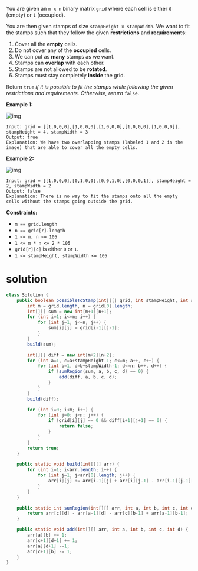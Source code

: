 You are given an `m x n` binary matrix `grid` where each cell is either `0` (empty) or `1` (occupied).

You are then given stamps of size `stampHeight x stampWidth`. We want to fit the stamps such that they follow the given **restrictions** and **requirements**:

1. Cover all the **empty** cells.
2. Do not cover any of the **occupied** cells.
3. We can put as **many** stamps as we want.
4. Stamps can **overlap** with each other.
5. Stamps are not allowed to be **rotated**.
6. Stamps must stay completely **inside** the grid.

Return `true` *if it is possible to fit the stamps while following the given restrictions and requirements. Otherwise, return* `false`.

 

**Example 1:**

![img](https://assets.leetcode.com/uploads/2021/11/03/ex1.png)

```
Input: grid = [[1,0,0,0],[1,0,0,0],[1,0,0,0],[1,0,0,0],[1,0,0,0]], stampHeight = 4, stampWidth = 3
Output: true
Explanation: We have two overlapping stamps (labeled 1 and 2 in the image) that are able to cover all the empty cells.
```

**Example 2:**

![img](https://assets.leetcode.com/uploads/2021/11/03/ex2.png)

```
Input: grid = [[1,0,0,0],[0,1,0,0],[0,0,1,0],[0,0,0,1]], stampHeight = 2, stampWidth = 2 
Output: false 
Explanation: There is no way to fit the stamps onto all the empty cells without the stamps going outside the grid.
```

 

**Constraints:**

- `m == grid.length`
- `n == grid[r].length`
- `1 <= m, n <= 105`
- `1 <= m * n <= 2 * 105`
- `grid[r][c]` is either `0` or `1`.
- `1 <= stampHeight, stampWidth <= 105`

# solution

```java
class Solution {
    public boolean possibleToStamp(int[][] grid, int stampHeight, int stampWidth) {
        int m = grid.length, n = grid[0].length;
        int[][] sum = new int[m+1][n+1];
        for (int i=1; i<=m; i++) {
            for (int j=1; j<=n; j++) {
                sum[i][j] = grid[i-1][j-1];
            }
        }
        build(sum);

        int[][] diff = new int[m+2][n+2];
        for (int a=1, c=a+stampHeight-1; c<=m; a++, c++) {
            for (int b=1, d=b+stampWidth-1; d<=n; b++, d++) {
                if (sumRegion(sum, a, b, c, d) == 0) {
                    add(diff, a, b, c, d);
                }
            }
        }
        build(diff);

        for (int i=0; i<m; i++) {
            for (int j=0; j<n; j++) {
                if (grid[i][j] == 0 && diff[i+1][j+1] == 0) {
                    return false;
                }
            }
        }
        return true;
    }

    public static void build(int[][] arr) {
        for (int i=1; i<arr.length; i++) {
            for (int j=1; j<arr[0].length; j++) {
                arr[i][j] += arr[i-1][j] + arr[i][j-1] - arr[i-1][j-1];
            }
        }
    }

    public static int sumRegion(int[][] arr, int a, int b, int c, int d) {
        return arr[c][d] - arr[a-1][d] - arr[c][b-1] + arr[a-1][b-1];
    }

    public static void add(int[][] arr, int a, int b, int c, int d) {
        arr[a][b] += 1;
        arr[c+1][d+1] += 1;
        arr[a][d+1] -=1;
        arr[c+1][b] -= 1;
    }
}
```

